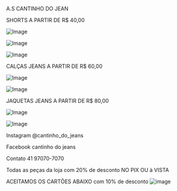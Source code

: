 A.S CANTINHO DO JEAN


SHORTS A PARTIR DE R$ 40,00

![Image](https://user-images.githubusercontent.com/114511956/193902303-6b7ad413-adb6-449a-8944-5a0fff5e6239.jpg)



![Image](https://user-images.githubusercontent.com/114511956/193902362-e33c286d-c357-4fb4-902b-aa0fe82e6a27.jpg)



![Image](https://user-images.githubusercontent.com/114511956/193902466-9f6d96ba-fab3-41bf-9e01-6614142075b2.jpg)



CALÇAS JEANS A PARTIR DE R$ 60,00

![Image](https://user-images.githubusercontent.com/114511956/193904710-bb29ef06-9042-4238-ad2e-c51311cde3b2.jpg)



![Image](https://user-images.githubusercontent.com/114511956/193905030-d788ef62-0e62-4c8e-9dd6-30439c84df05.jpg)




JAQUETAS JEANS A PARTIR DE R$ 80,00

![Image](https://user-images.githubusercontent.com/114511956/193905346-885f6c9a-0124-46d4-af54-ff782a6aa8c1.jpg)



![Image](https://user-images.githubusercontent.com/114511956/193905539-9fb04b9e-430b-4bc2-b04c-65c751e4e53b.jpg)

Instagram @cantinho_do_jeans

Facebook  cantinho do jeans

Contato 41 97070-7070

Todas as peças da loja com 20% de desconto 
NO PIX OU à VISTA

ACEITAMOS OS CARTÕES ABAIXO
com 10% de desconto
![image](https://user-images.githubusercontent.com/114511956/203372570-ddf53141-073b-4256-850a-3b2e9e947de2.png)









































